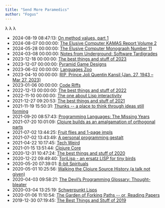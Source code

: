 ```yaml
---
title: "Send More Paramedics"
author: "Fogus"
---
```


λ λ λ

* 2024-08-19 08:47:13: [On method values, part 1](/2024/08/19/on-method-values-part-1/)
* 2024-08-07 00:00:00: [The Elusive Computer KAMAS Report Volume 2](/2024/08/07/the-elusive-computer-kamas-report-volume-2/)
* 2024-05-28 00:00:00: [The Elusive Computer Monograph Number 11](/2024/05/28/the-elusive-computer-monograph-number-11/)
* 2024-03-08 00:00:00: [Notes from Underground: Software Tardigrades](/2024/03/08/notes-from-underground-software-tardigrades/)
* 2023-12-18 00:00:00: [The best things and stuff of 2023](/2023/12/18/the-best-things-and-stuff-of-2023/)
* 2023-12-07 00:00:00: [Pyramid Game Designs](/2023/12/07/pyramid-game-designs/)
* 2023-06-02 00:00:00: [Languages Zoo](/2023/06/02/languages-zoo/)
* 2023-04-10 00:00:00: [RIP, Prince Joli Quentin Kansil (Jan. 27, 1943 – Mar 27, 2023)](/2023/04/10/rip-prince-joli-quentin-kansil-jan-27-1943-mar-27-2023/)
* 2023-01-06 00:00:00: [Code Riffs](/2023/01/06/code-riffs/)
* 2022-12-13 00:00:00: [The best things and stuff of 2022](/2022/12/13/the-best-things-and-stuff-of-2022/)
* 2022-11-10 00:00:00: [The one about Lisp interactivity](/2022/11/10/the-one-about-lisp-interactivity/)
* 2021-12-27 09:20:53: [The best things and stuff of 2021](/2021/12/27/the-best-things-and-stuff-of-2021.md)
* 2021-11-19 15:50:31: [Thunks -- a place to think through ideas still forming](/2021/11/19/thunks-a-place-to-think-through-ideas-still-forming.md)
* 2021-09-20 08:57:43: [Programming Languages: The Missing Years](/?p=6752)
* 2021-07-20 10:01:09: [Clojure builds as an amalgamation of orthogonal parts](/2021/07/20/clojure-builds-as-an-amalgamation-of-orthogonal-parts.md)
* 2021-07-02 13:44:25: [Fruit flies and 1-page impls](/?p=6775)
* 2021-07-02 13:43:49: [A personal programming gestalt](/?p=6773)
* 2021-04-22 10:17:45: [Tech Weird](/?p=6743)
* 2021-01-15 13:51:44: [Clojure Core](/2021/01/15/clojure-core.md)
* 2020-12-31 10:47:24: [The best things and stuff of 2020](/2020/12/31/the-best-things-and-stuff-of-2020.md)
* 2020-12-22 09:49:40: [ToriLisp - an ersatz LISP for tiny birds](/2020/12/22/torilisp-an-ersatz-lisp-for-tiny-birds.md)
* 2020-05-20 07:39:01: [8-bit Spirituals](/2020/05/20/8-bit-spirituals.md)
* 2020-05-01 10:25:56: [Walking the Clojure Source History (a talk not given)](/2020/05/01/walking-the-clojure-source-history-a-talk-not-given.md)
* 2020-04-03 09:58:21: [The Devil’s Programming Glossary: Thought-bleater](/2020/04/03/the-devils-programming-glossary-thought-bleater.md)
* 2020-03-04 13:25:19: [Schwerpunkt Lisps](/?p=6646)
* 2020-01-06 11:10:54: [The Garden of Forking Paths -- or, Reading Papers](/?p=5519)
* 2019-12-30 07:19:45: [The Best Things and Stuff of 2019](/2019/12/30/the-best-things-and-stuff-of-2019.md)
